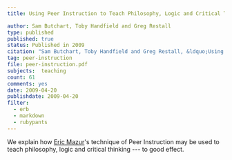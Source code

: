 ```yaml
---
title: Using Peer Instruction to Teach Philosophy, Logic and Critical Thinking

author: Sam Butchart, Toby Handfield and Greg Restall
type: published
published: true
status: Published in 2009
citation: "Sam Butchart, Toby Handfield and Greg Restall, &ldquo;Using Peer Instruction to Teach Philosophy, Logic and Critical Thinking&rdquo; <em>Teaching Philosophy</em>, 32:1 (2009) 1&ndash;40."
tag: peer-instruction
file: peer-instruction.pdf
subjects:  teaching 
count: 61
comments: yes
date: 2009-04-20
publishdate: 2009-04-20
filter:
  - erb
  - markdown
  - rubypants
---
```

We explain how [Eric Mazur](http://mazur-www.harvard.edu/emdetails.php)'s technique of Peer Instruction may be used to teach philosophy, logic and critical thinking --- to good effect.